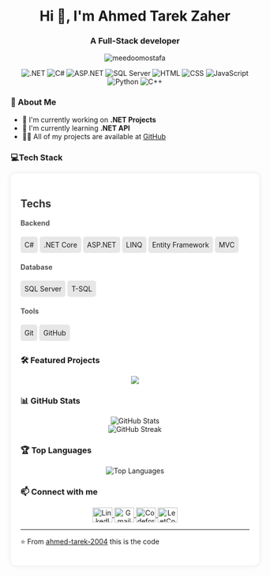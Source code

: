 <h1 align="center">Hi 👋, I'm Ahmed Tarek Zaher</h1>
<h3 align="center">A Full-Stack developer</h3>

<p align="center">
  <img src="https://komarev.com/ghpvc/?username=meedoomostafa&label=Profile%20views&color=0e75b6&style=flat" alt="meedoomostafa" />
</p>

<p align="center">
  <img src="https://img.shields.io/badge/.NET-512BD4?style=for-the-badge&logo=dotnet&logoColor=white" alt=".NET" />
  <img src="https://img.shields.io/badge/C%23-239120?style=for-the-badge&logo=c-sharp&logoColor=white" alt="C#" />
  <img src="https://img.shields.io/badge/ASP.NET-5C2D91?style=for-the-badge&logo=dotnet&logoColor=white" alt="ASP.NET">
  <img src="https://img.shields.io/badge/Microsoft%20SQL%20Server-CC2927?style=for-the-badge&logo=microsoft%20sql%20server&logoColor=white" alt="SQL Server" />
  <img src="https://img.shields.io/badge/HTML-E34F26?style=for-the-badge&logo=html5&logoColor=white" alt="HTML">
<img src="https://img.shields.io/badge/CSS-1572B6?style=for-the-badge&logo=css3&logoColor=white" alt="CSS">
<img src="https://img.shields.io/badge/JavaScript-F7DF1E?style=for-the-badge&logo=javascript&logoColor=black" alt="JavaScript">
<img src="https://img.shields.io/badge/Python-3776AB?style=for-the-badge&logo=python&logoColor=white" alt="Python">
  <img src="https://img.shields.io/badge/C++-00599C?style=for-the-badge&logo=c%2b%2b&logoColor=white" alt="C++">
</p>

### 🚀 About Me
- 🔭 I'm currently working on **.NET Projects**
- 🌱 I'm currently learning **.NET API**
- 👨‍💻 All of my projects are available at [GitHub](https://github.com/ahmed-tarek-2004)


### 💻Tech Stack
   <div style="max-width: 600px; margin: auto; background: #fff; padding: 20px; border-radius: 10px; 
                box-shadow: 0 0 10px rgba(0, 0, 0, 0.1);">
        <h2 style="color: #333;">Techs</h2>
     <div style="font-weight: bold; margin-top: 15px; color: #555;">Backend</div>
        <ul style="list-style-type: none; padding: 0;">
            <li style="background: #e7e7e7; margin: 5px 0; padding: 8px; border-radius: 5px; display: inline-block;">C#</li>
            <li style="background: #e7e7e7; margin: 5px 0; padding: 8px; border-radius: 5px; display: inline-block;">.NET Core</li>
            <li style="background: #e7e7e7; margin: 5px 0; padding: 8px; border-radius: 5px; display: inline-block;">ASP.NET</li>
            <li style="background: #e7e7e7; margin: 5px 0; padding: 8px; border-radius: 5px; display: inline-block;">LINQ</li>
            <li style="background: #e7e7e7; margin: 5px 0; padding: 8px; border-radius: 5px; display: inline-block;">Entity Framework</li>
            <li style="background: #e7e7e7; margin: 5px 0; padding: 8px; border-radius: 5px; display: inline-block;">MVC</li>
        </ul>

  <div style="font-weight: bold; margin-top: 15px; color: #555;">Database</div>
        <ul style="list-style-type: none; padding: 0;">
            <li style="background: #e7e7e7; margin: 5px 0; padding: 8px; border-radius: 5px; display: inline-block;">SQL Server</li>
            <li style="background: #e7e7e7; margin: 5px 0; padding: 8px; border-radius: 5px; display: inline-block;">T-SQL</li>
        </ul>
      <div style="font-weight: bold; margin-top: 15px; color: #555;">Tools</div>
        <ul style="list-style-type: none; padding: 0;">
            <li style="background: #e7e7e7; margin: 5px 0; padding: 8px; border-radius: 5px; display: inline-block;">Git</li>
            <li style="background: #e7e7e7; margin: 5px 0; padding: 8px; border-radius: 5px; display: inline-block;">GitHub</li>
        </ul>

### 🛠️ Featured Projects
<div align="center">
<a href="https://github.com/ahmed-tarek-2004/Payment_System">
  <img src="https://github-readme-stats.vercel.app/api/pin/?username=ahmed-tarek-2004&repo=Payment_System&theme=dark" />
</a>
</div>

### 📊 GitHub Stats
<div align="center">
  <img src="https://github-readme-stats.vercel.app/api?username=ahmed-tarek-2004&show_icons=true&theme=dark" alt="GitHub Stats" />
</div>

<div align="center">
  <img src="https://github-readme-streak-stats.herokuapp.com/?user=ahmed-tarek-2004&theme=dark" alt="GitHub Streak" />
</div>

### 🏆 Top Languages
<div align="center">
  <img src="https://github-readme-stats.vercel.app/api/top-langs/?username=ahmed-tarek-2004&layout=compact&theme=dark" alt="Top Languages" />
</div>

### 📫 Connect with me
<p align="center">
  <a href="https://www.linkedin.com/in/ahmed-zaher-62a652255/" target="_blank">
    <img align="center" src="https://raw.githubusercontent.com/rahuldkjain/github-profile-readme-generator/master/src/images/icons/Social/linked-in-alt.svg" alt="LinkedIn" height="30" width="40" />
  </a>
  
   <a href= "mailto: ahmedtarek7580@gmail@gmail.com">
 <img align="center" src="https://upload.wikimedia.org/wikipedia/commons/8/8c/Gmail_Icon.svg" alt="Gmail" height="30" width="40" />  
</a>

  </a>
  <a href="https://codeforces.com/profile/Tarek_Ware" target="_blank">
    <img align="center" src="https://cdn.jsdelivr.net/npm/simple-icons@v3/icons/codeforces.svg" alt="Codeforces" height="30" width="40" />
  </a>
  <a href="https://leetcode.com/u/ahmedtarek756471/" target="_blank">
    <img align="center" src="https://cdn.jsdelivr.net/npm/simple-icons@v3/icons/leetcode.svg" alt="LeetCode" height="30" width="40" />
  </a>
</p>

---
⭐️ From [ahmed-tarek-2004](https://github.com/ahmed-tarek-2004)
this is the code

